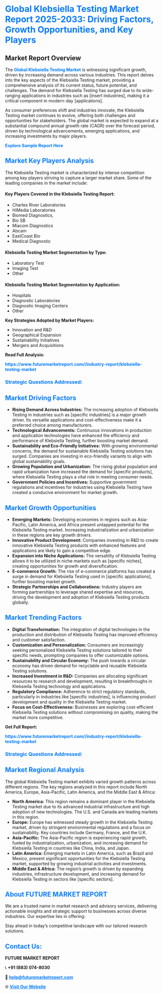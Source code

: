 <h1 style="color: #007BFF;">Global Klebsiella Testing Market Report 2025-2033: Driving Factors, Growth Opportunities, and Key Players</h1>

<section id="overview">
<h2>Market Report Overview</h2>
<p>The <a href="https://www.futuremarketreport.com//industry-report/klebsiella-testing-market" style="color: #007BFF; text-decoration: none;"><strong>Global Klebsiella Testing Market</strong></a> is witnessing significant growth, driven by increasing demand across various industries. This report delves into the key aspects of the Klebsiella Testing market, providing a comprehensive analysis of its current status, future potential, and challenges. The demand for Klebsiella Testing has surged due to its wide-ranging applications in industries such as [insert industries], making it a critical component in modern-day [applications].</p>
<p>As consumer preferences shift and industries innovate, the Klebsiella Testing market continues to evolve, offering both challenges and opportunities for stakeholders. The global market is expected to expand at a substantial compound annual growth rate (CAGR) over the forecast period, driven by technological advancements, emerging applications, and increasing investments by major players.</p>
</section>

<section id="overview">
<p><a href="https://www.futuremarketreport.com//request-sample/reportId=46643" style="color: #007BFF; text-decoration: none;"><strong>Explore Sample Report Here</strong></a></p>
</section>

<section id="key-players">
<h2 style="color: #007BFF;">Market Key Players Analysis</h2>
<p>The Klebsiella Testing market is characterized by intense competition among key players striving to capture a larger market share. Some of the leading companies in the market include:</p>
<h4>Key Players Covered in the Klebsiella Testing Report:</h4>
<ul><li>Charles River Laboratories</li><li>HiMedia Laboratories</li><li>Biomed Diagnostics,</li><li>Bio SB</li><li>Miacom Diagnostics</li><li>Abcam</li><li>EastCoast Bio</li><li>Medical Diagnostic</li></ul>
<h4>Klebsiella Testing Market Segmentation by Type:</h4>
<ul><li>Laboratory Test</li><li>Imaging Test</li><li>Other</li></ul>

<h4>Klebsiella Testing Market Segmentation by Application:</h4>
<ul><li>Hospitals</li><li>Diagnostic Laboratories</li><li>Diagnostic Imaging Centers</li><li>Other</li></ul>
<p><strong>Key Strategies Adopted by Market Players:</strong></p>
<ul>
<li>Innovation and R&D</li>
<li>Geographical Expansion</li>
<li>Sustainability Initiatives</li>
<li>Mergers and Acquisitions</li>
</ul>
</section>

<section>
<p><strong>Read Full Analysis: </strong></p><a href="https://www.futuremarketreport.com//industry-report/klebsiella-testing-market" style="color: #007BFF; text-decoration: none;"><strong>https://www.futuremarketreport.com//industry-report/klebsiella-testing-market</strong></a>
<h3 style="color: #007BFF;">Strategic Questions Addressed:</h3>
</section>

<section id="driving-factors">
<h2 style="color: #007BFF;">Market Driving Factors</h2>
<ul>
<li><strong>Rising Demand Across Industries:</strong> The increasing adoption of Klebsiella Testing in industries such as [specific industries] is a major growth driver. Its versatile applications and cost-effectiveness make it a preferred choice among manufacturers.</li>
<li><strong>Technological Advancements:</strong> Continuous innovations in production and application technologies have enhanced the efficiency and performance of Klebsiella Testing, further boosting market demand.</li>
<li><strong>Sustainability and Eco-Friendly Initiatives:</strong> With growing environmental concerns, the demand for sustainable Klebsiella Testing solutions has surged. Companies are investing in eco-friendly variants to align with global sustainability goals.</li>
<li><strong>Growing Population and Urbanization:</strong> The rising global population and rapid urbanization have increased the demand for [specific products], where Klebsiella Testing plays a vital role in meeting consumer needs.</li>
<li><strong>Government Policies and Incentives:</strong> Supportive government regulations and incentives for industries using Klebsiella Testing have created a conducive environment for market growth.</li>
</ul>
</section>

<section id="growth-opportunities">
<h2 style="color: #007BFF;">Market Growth Opportunities</h2>
<ul>
<li><strong>Emerging Markets:</strong> Developing economies in regions such as Asia-Pacific, Latin America, and Africa present untapped potential for the Klebsiella Testing market. Increasing industrialization and urbanization in these regions are key growth drivers.</li>
<li><strong>Innovative Product Development:</strong> Companies investing in R&D to create innovative Klebsiella Testing products with enhanced features and applications are likely to gain a competitive edge.</li>
<li><strong>Expansion into Niche Applications:</strong> The versatility of Klebsiella Testing allows it to be utilized in niche markets such as [specific niches], creating opportunities for growth and diversification.</li>
<li><strong>E-commerce Growth:</strong> The rise of e-commerce platforms has created a surge in demand for Klebsiella Testing used in [specific applications], further boosting market growth.</li>
<li><strong>Strategic Partnerships and Collaborations:</strong> Industry players are forming partnerships to leverage shared expertise and resources, driving the development and adoption of Klebsiella Testing products globally.</li>
</ul>
</section>

<section id="trending-factors">
<h2 style="color: #007BFF;">Market Trending Factors</h2>
<ul>
<li><strong>Digital Transformation:</strong> The integration of digital technologies in the production and distribution of Klebsiella Testing has improved efficiency and customer satisfaction.</li>
<li><strong>Customization and Personalization:</strong> Consumers are increasingly seeking personalized Klebsiella Testing solutions tailored to their specific needs, prompting companies to offer customizable options.</li>
<li><strong>Sustainability and Circular Economy:</strong> The push towards a circular economy has driven demand for recyclable and reusable Klebsiella Testing solutions.</li>
<li><strong>Increased Investment in R&D:</strong> Companies are allocating significant resources to research and development, resulting in breakthroughs in Klebsiella Testing technology and applications.</li>
<li><strong>Regulatory Compliance:</strong> Adherence to strict regulatory standards, particularly in industries like [specific industries], is influencing product development and quality in the Klebsiella Testing market.</li>
<li><strong>Focus on Cost-Effectiveness:</strong> Businesses are exploring cost-efficient Klebsiella Testing solutions without compromising on quality, making the market more competitive.</li>
</ul>
</section>

<section>
<p><strong>Get Full Report: </strong></p><a href="https://www.futuremarketreport.com//industry-report/klebsiella-testing-market" style="color: #007BFF; text-decoration: none;"><strong>https://www.futuremarketreport.com//industry-report/klebsiella-testing-market</strong></a>
<h3 style="color: #007BFF;">Strategic Questions Addressed:</h3>
</section>


<section id="regional-analysis">
<h2 style="color: #007BFF;">Market Regional Analysis</h2>
<p>The global Klebsiella Testing market exhibits varied growth patterns across different regions. The key regions analyzed in this report include North America, Europe, Asia-Pacific, Latin America, and the Middle East & Africa:</p>
<ul>
<li><strong>North America:</strong> This region remains a dominant player in the Klebsiella Testing market due to its advanced industrial infrastructure and high adoption of new technologies. The U.S. and Canada are leading markets in this region.</li>
<li><strong>Europe:</strong> Europe has witnessed steady growth in the Klebsiella Testing market, driven by stringent environmental regulations and a focus on sustainability. Key countries include Germany, France, and the U.K.</li>
<li><strong>Asia-Pacific:</strong> The Asia-Pacific region is experiencing rapid growth, fueled by industrialization, urbanization, and increasing demand for Klebsiella Testing in countries like China, India, and Japan.</li>
<li><strong>Latin America:</strong> Emerging markets in Latin America, such as Brazil and Mexico, present significant opportunities for the Klebsiella Testing market, supported by growing industrial activities and investments.</li>
<li><strong>Middle East & Africa:</strong> The region’s growth is driven by expanding industries, infrastructure development, and increasing demand for Klebsiella Testing in sectors like [specific sectors].</li>
</ul>
</section>

<footer>
<h2 style="color: #007BFF;">About FUTURE MARKET REPORT</h2>
<p>We are a trusted name in market research and advisory services, delivering actionable insights and strategic support to businesses across diverse industries. Our expertise lies in offering:</p>

<p>Stay ahead in today’s competitive landscape with our tailored research solutions.</p>

<h2 style="color: #007BFF;">Contact Us:</h2>
<p><strong>FUTURE MARKET REPORT</strong></p>
<p>📞 <strong>+91 (883) 074-8030</strong></p>
<p>📧 <strong><a href="mailto:help@futuremarketreport.com" style="color: #007BFF;">help@futuremarketreport.com</a></strong></p>
<p>🌐 <strong><a href="https://www.futuremarketreport.com/" style="color: #007BFF;">Visit Our Website</a></strong></p>
</footer>